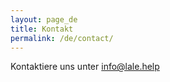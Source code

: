 ```yaml
---
layout: page_de
title: Kontakt
permalink: /de/contact/
---
```


Kontaktiere uns unter <a href="mailto:info@lale.help">info@lale.help</a>
